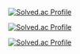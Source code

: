 <!-- [![Top Langs](https://github-readme-stats.vercel.app/api/top-langs/?username=noctua99&theme=dark&layout=compact)](https://github.com/anuraghazra/github-readme-stats) -->

[![Solved.ac Profile](http://mazassumnida.wtf/api/generate_badge?boj=beowolf4565)](https://solved.ac/beowolf4565)

[![Solved.ac Profile](http://mazassumnida.wtf/api/generate_badge?boj=go_daecoolnoc)](https://solved.ac/go_daecoolnoc)

[![Solved.ac Profile](http://mazassumnida.wtf/api/generate_badge?boj=python_noctua)](https://solved.ac/python_noctua)
